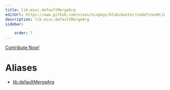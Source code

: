 ```yaml
---
title: lib.misc.defaultMergeArg
editUrl: https://www.github.com/nixos/nixpkgs/blob/master/undefined#L18C21
description: lib.misc.defaultMergeArg
sidebar:

    order: 7
---
```


<a href="https://www.github.com/nixos/nixpkgs/blob/master/undefined#L18C21">Contribute Now!</a>


# Aliases

- [lib.defaultMergeArg](/nix-doc-comments/reference/lib/lib-defaultmergearg)


